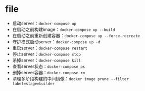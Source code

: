 # file

- 启动server：`docker-compose up`
- 在启动之前构建image：`docker-compose up --build`
- 在启动之前重新创建容器：`docker-compose up --force-recreate`
- 守护模式启动server：`docker-compose up -d`
- 重启server：`docker-compose restart`
- 停止server：`docker-compose stop`
- 杀掉server：`docker-compose kill`
- 查看server状态：`docker-compose ps`
- 删掉server容器：`docker-compose rm`
- 清理多阶段构建的中间镜像：`docker image prune --filter label=stage=builder`
